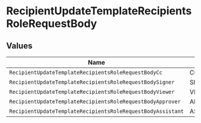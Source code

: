 # RecipientUpdateTemplateRecipientsRoleRequestBody


## Values

| Name                                                        | Value                                                       |
| ----------------------------------------------------------- | ----------------------------------------------------------- |
| `RecipientUpdateTemplateRecipientsRoleRequestBodyCc`        | CC                                                          |
| `RecipientUpdateTemplateRecipientsRoleRequestBodySigner`    | SIGNER                                                      |
| `RecipientUpdateTemplateRecipientsRoleRequestBodyViewer`    | VIEWER                                                      |
| `RecipientUpdateTemplateRecipientsRoleRequestBodyApprover`  | APPROVER                                                    |
| `RecipientUpdateTemplateRecipientsRoleRequestBodyAssistant` | ASSISTANT                                                   |
